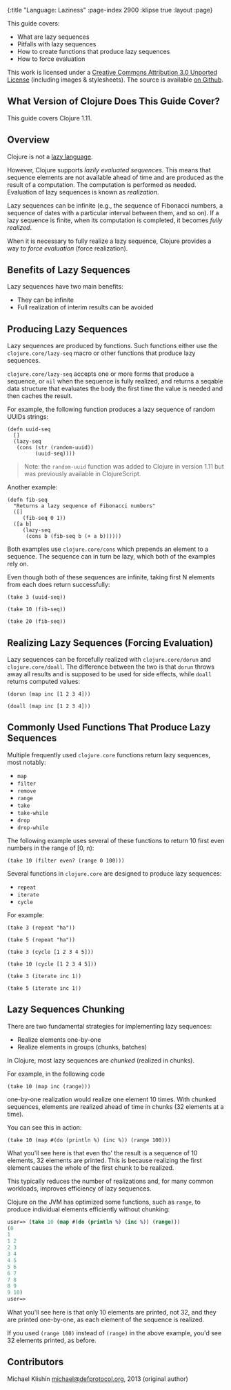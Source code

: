{:title "Language: Laziness"
 :page-index 2900
 :klipse true
 :layout :page}

This guide covers:

  * What are lazy sequences
  * Pitfalls with lazy sequences
  * How to create functions that produce lazy sequences
  * How to force evaluation

This work is licensed under a <a rel="license"
href="https://creativecommons.org/licenses/by/3.0/">Creative Commons
Attribution 3.0 Unported License</a> (including images &
stylesheets). The source is available [on
Github](https://github.com/clojure-doc/clojure-doc.github.io).



## What Version of Clojure Does This Guide Cover?

This guide covers Clojure 1.11.



## Overview

Clojure is not a [lazy language](http://en.wikipedia.org/wiki/Lazy_evaluation).

However, Clojure supports *lazily evaluated sequences*. This means that sequence elements are not
available ahead of time and are produced as the result of a computation. The computation
is performed as needed. Evaluation of lazy sequences is known as *realization*.

Lazy sequences can be infinite (e.g., the sequence of Fibonacci numbers, a sequence of
dates with a particular interval between them, and so on). If a lazy sequence is finite,
when its computation is completed, it becomes *fully realized*.

When it is necessary to fully realize a lazy sequence, Clojure provides a way to
*force evaluation* (force realization).


## Benefits of Lazy Sequences

Lazy sequences have two main benefits:

 * They can be infinite
 * Full realization of interim results can be avoided


## Producing Lazy Sequences

Lazy sequences are produced by functions. Such functions either use the `clojure.core/lazy-seq` macro
or other functions that produce lazy sequences.

`clojure.core/lazy-seq` accepts one or more forms that produce a sequence, or `nil` when the sequence
is fully realized, and returns a seqable data structure that evaluates the body the first time
the value is needed and then caches the result.

For example, the following function produces a lazy sequence of random UUIDs strings:

```klipse-clojure
(defn uuid-seq
  []
  (lazy-seq
   (cons (str (random-uuid))
         (uuid-seq))))
```

> Note: the `random-uuid` function was added to Clojure in version 1.11 but was previously available in ClojureScript.

Another example:

```klipse-clojure
(defn fib-seq
  "Returns a lazy sequence of Fibonacci numbers"
  ([]
     (fib-seq 0 1))
  ([a b]
     (lazy-seq
      (cons b (fib-seq b (+ a b))))))
```

Both examples use `clojure.core/cons` which prepends an element to a sequence. The sequence
can in turn be lazy, which both of the examples rely on.

Even though both of these sequences are infinite, taking first N elements from each does
return successfully:

```klipse-clojure
(take 3 (uuid-seq))
```

```klipse-clojure
(take 10 (fib-seq))
```

```klipse-clojure
(take 20 (fib-seq))
```

## Realizing Lazy Sequences (Forcing Evaluation)

Lazy sequences can be forcefully realized with `clojure.core/dorun` and
`clojure.core/doall`. The difference between the two is that `dorun`
throws away all results and is supposed to be used for side effects,
while `doall` returns computed values:

```klipse-clojure
(dorun (map inc [1 2 3 4]))
```

```klipse-clojure
(doall (map inc [1 2 3 4]))
```


## Commonly Used Functions That Produce Lazy Sequences

Multiple frequently used `clojure.core` functions return lazy sequences,
most notably:

 * `map`
 * `filter`
 * `remove`
 * `range`
 * `take`
 * `take-while`
 * `drop`
 * `drop-while`

The following example uses several of these functions to return 10 first
even numbers in the range of [0, n):

```klipse-clojure
(take 10 (filter even? (range 0 100)))
```

Several functions in `clojure.core` are designed to produce lazy
sequences:

 * `repeat`
 * `iterate`
 * `cycle`

For example:

```klipse-clojure
(take 3 (repeat "ha"))
```

```klipse-clojure
(take 5 (repeat "ha"))
```

```klipse-clojure
(take 3 (cycle [1 2 3 4 5]))
```

```klipse-clojure
(take 10 (cycle [1 2 3 4 5]))
```

```klipse-clojure
(take 3 (iterate inc 1))
```

```klipse-clojure
(take 5 (iterate inc 1))
```


## Lazy Sequences Chunking

There are two fundamental strategies for implementing lazy sequences:

 * Realize elements one-by-one
 * Realize elements in groups (chunks, batches)

In Clojure, most lazy sequences are *chunked* (realized in chunks).

For example, in the following code

```klipse-clojure
(take 10 (map inc (range)))
```

one-by-one realization would realize one element 10 times. With chunked sequences,
elements are realized ahead of time in chunks (32 elements at a time).

You can see this in action:

```klipse-clojure
(take 10 (map #(do (println %) (inc %)) (range 100)))
```

What you'll see here is that even tho' the result is a sequence of 10 elements,
32 elements are printed.
This is because realizing
the first element causes the whole of the first chunk to be realized.

This typically reduces the number of realizations and, for many common workloads, improves
efficiency of lazy sequences.

Clojure on the JVM has optimized some functions, such as `range`, to produce
individual elements efficiently without chunking:

```clojure
user=> (take 10 (map #(do (println %) (inc %)) (range)))
(0
1
1 2
2 3
3 4
4 5
5 6
6 7
7 8
8 9
9 10)
user=>
```

What you'll see here is that only 10 elements are printed, not 32, and
they are printed one-by-one, as each element of the sequence is realized.

If you used `(range 100)` instead of `(range)` in the above example, you'd see
32 elements printed, as before.

## Contributors

Michael Klishin <michael@defprotocol.org>, 2013 (original author)

